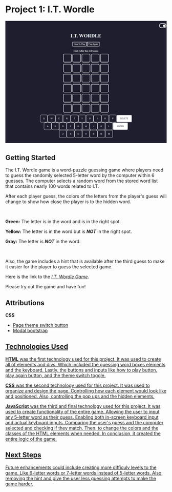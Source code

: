 <h1>Project 1: I.T. Wordle</h1>
<img src="PagePic.png">
<h2>Getting Started</h2>
<p>
The I.T. Wordle game is a word-puzzle guessing game where players need to guess the randomly selected 5-letter word by the computer within 6 guesses. The computer selects a random word from the stored word list that contains nearly 100 words related to I.T.
</p>
<p>
After each player guess, the colors of the letters from the player's guess will change to show how close the player is to the hidden word. 
</p>
</br>
<p>
<b>Green:</b> The letter is in the word and is in the right spot.
</p>
<p>
<b>Yellow:</b> The letter is in the word but is <i><b>NOT</b></i> in the right spot.
</p>
<p>
<b>Gray:</b> The letter is <i><b>NOT</b></i> in the word.
</p>
</br>
<p>
Also, the game includes a hint that is available after the third guess to make it easier for the player to guess the selected game.
</p>
<p>
Here is the link to the <i><a href="https://buali03.github.io/Wordle-Game/">I.T. Wordle Game</a></i>.
</p>
<p>Please try out the game and have fun! </p>

<h2>Attributions</h2>
<p><b>CSS</b></p>
<ul>
<li><a href="https://www.w3schools.com/howto/howto_css_switch.asp">Page theme switch button</li>
<li><a href="https://getbootstrap.com/docs/4.0/components/modal/">Modal bootstrap</li>
</ul>

<h2>Technologies Used</h2>
<p>
<b>HTML</b> was the first technology used for this project. It was used to create all of elements and divs. Which included the guessing word boxes elements and the keyboard. Lastly, the buttons and inputs like how to play button, play again button, and the theme switch toggle.
</p>
<p>
<b>CSS</b> was the second technology used for this project. It was used to organize and design the page. Controlling how each element would look like and positioned. Also, controlling the pop ups and the hidden elements. 
</p>
<p>
<b>JavaScript</b> was the third and final technology used for this project. It was used to create functionality of the entire game. Allowing the user to input any 5-letter word as their guess. Enabling both in-screen keyboard input and actual keyboard inputs. Comparing the user's guess and the computer selected and checking if they match. Then, to change the colors and the classes of the HTML elements when needed. In conclusion, it created the entire logic of the game.
</p>
<h2>Next Steps</h2>
<p>
Future enhancements could include creating more difficuly levels to the game. Like 6-letter words or 7-letter words instead of 5-letter words. Also, removing the hint and give the user less guessing attempts to make the game harder. 
</p>
